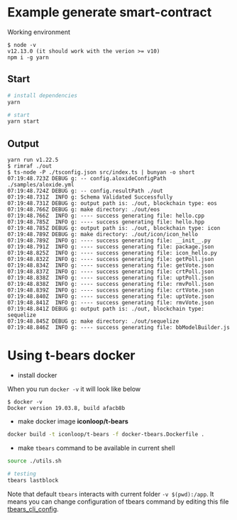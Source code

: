 # Example generate smart-contract

Working environment

```text
$ node -v
v12.13.0 (it should work with the verion >= v10)
npm i -g yarn
```

## Start

```bash
# install dependencies
yarn

# start
yarn start
```

## Output

```text
yarn run v1.22.5
$ rimraf ./out
$ ts-node -P ./tsconfig.json src/index.ts | bunyan -o short
07:19:48.723Z DEBUG g: -- config.aloxideConfigPath ./samples/aloxide.yml
07:19:48.724Z DEBUG g: -- config.resultPath ./out
07:19:48.731Z  INFO g: Schema Validated Successfully
07:19:48.731Z DEBUG g: output path is: ./out, blockchain type: eos
07:19:48.766Z DEBUG g: make directory: ./out/eos
07:19:48.766Z  INFO g: ---- success generating file: hello.cpp
07:19:48.785Z  INFO g: ---- success generating file: hello.hpp
07:19:48.785Z DEBUG g: output path is: ./out, blockchain type: icon
07:19:48.789Z DEBUG g: make directory: ./out/icon/icon_hello
07:19:48.789Z  INFO g: ---- success generating file: __init__.py
07:19:48.791Z  INFO g: ---- success generating file: package.json
07:19:48.825Z  INFO g: ---- success generating file: icon_hello.py
07:19:48.832Z  INFO g: ---- success generating file: getPoll.json
07:19:48.834Z  INFO g: ---- success generating file: getVote.json
07:19:48.837Z  INFO g: ---- success generating file: crtPoll.json
07:19:48.838Z  INFO g: ---- success generating file: uptPoll.json
07:19:48.838Z  INFO g: ---- success generating file: rmvPoll.json
07:19:48.839Z  INFO g: ---- success generating file: crtVote.json
07:19:48.840Z  INFO g: ---- success generating file: uptVote.json
07:19:48.841Z  INFO g: ---- success generating file: rmvVote.json
07:19:48.841Z DEBUG g: output path is: ./out, blockchain type: sequelize
07:19:48.845Z DEBUG g: make directory: ./out/sequelize
07:19:48.846Z  INFO g: ---- success generating file: bbModelBuilder.js
```

# Using t-bears docker

- install docker

When you run `docker -v` it will look like below

```text
$ docker -v
Docker version 19.03.8, build afacb8b
```

- make docker image **iconloop/t-bears**

```bash
docker build -t iconloop/t-bears -f docker-tbears.Dockerfile .
```

- make `tbears` command to be available in current shell

```bash
source ./utils.sh

# testing
tbears lastblock
```

Note that default `tbears` interacts with current folder `-v $(pwd):/app`. It means you can change configuration of tbears command by editing this file [tbears_cli_config](./tbears_cli_config).
